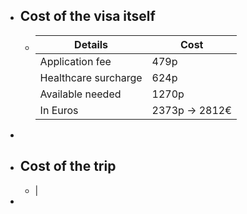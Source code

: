 - ## Cost of the visa itself
	- | Details | Cost |
	  | --- | --- |
	  |Application fee| 479p|
	  |Healthcare surcharge|624p|
	  |Available needed|1270p|
	  | In Euros | 2373p -> 2812€|
-
- ## Cost of the trip
	- |
-